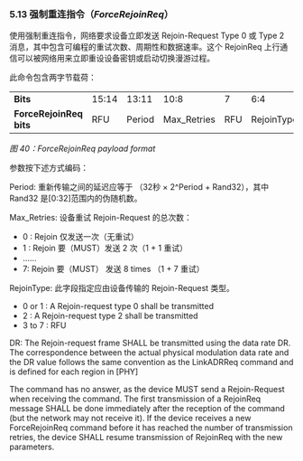 ### 5.13 强制重连指令（***ForceRejoinReq***）


使用强制重连指令，网络要求设备立即发送 Rejoin-Request Type 0 或 Type 2 消息，其中包含可编程的重试次数、周期性和数据速率。这个 RejoinReq 上行通信可以被网络用来立即重设设备密钥或启动切换漫游过程。

此命令包含两字节载荷：

<table class="lora-table">
   <tr>
      <td><b>Bits</b></td>   
      <td>15:14</td>   
      <td>13:11</td>   
      <td>10:8</td>   
      <td>7</td>   
      <td>6:4</td>   
      <td>3:0</td>   
   </tr>
   <tr>
      <td><b>ForceRejoinReq bits</b></td>
      <td>RFU</td>   
      <td>Period</td>   
      <td>Max_Retries</td>   
      <td>RFU</td>   
      <td>RejoinType</td>   
      <td>RFU</td>   
   </tr>
</table>  

*图 40：ForceRejoinReq payload format*

参数按下述方式编码：

Period: 重新传输之间的延迟应等于 （32秒 × 2^Period + Rand32），其中 Rand32 是[0:32]范围内的伪随机数。

Max_Retries: 设备重试 Rejoin-Request 的总次数：

- 0 : Rejoin 仅发送一次（无重试）
- 1 : Rejoin 要（MUST）发送 2 次（1 + 1 重试）
- ……
- 7: Rejoin 要（MUST） 发送 8 times （1 + 7 重试）

RejoinType: 此字段指定应由设备传输的 Rejoin-Request 类型。

- 0 or 1 : A Rejoin-request type 0 shall be transmitted
- 2 : A Rejoin-request type 2 shall be transmitted
- 3 to 7 : RFU

DR: The Rejoin-request frame SHALL be transmitted using the data rate DR. The correspondence between the actual physical modulation data rate and the DR value follows the same convention as the LinkADRReq command and is defined for each region in [PHY]

The command has no answer, as the device MUST send a Rejoin-Request when receiving the command. The first transmission of a RejoinReq message SHALL be done immediately after the reception of the command (but the network may not receive it). If the device receives a new ForceRejoinReq command before it has reached the number of transmission retries, the device SHALL resume transmission of RejoinReq with the new parameters.

